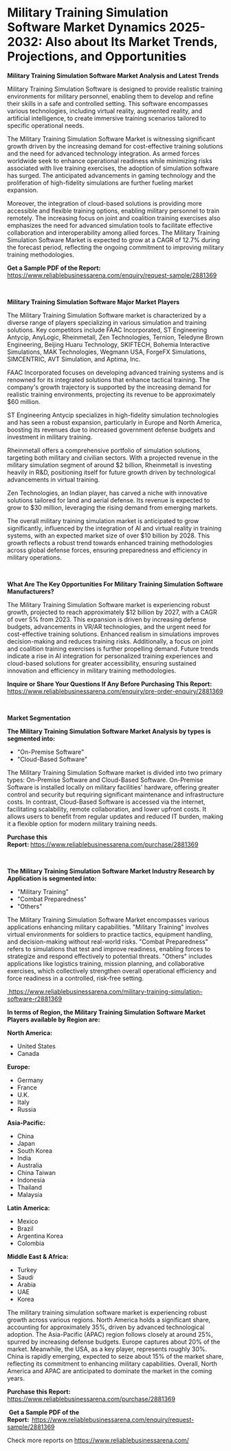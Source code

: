 <p><h1>Military Training Simulation Software Market Dynamics 2025-2032: Also about Its Market Trends, Projections, and Opportunities</h1></p><p><strong>Military Training Simulation Software Market Analysis and Latest Trends</strong></p>
<p><p>Military Training Simulation Software is designed to provide realistic training environments for military personnel, enabling them to develop and refine their skills in a safe and controlled setting. This software encompasses various technologies, including virtual reality, augmented reality, and artificial intelligence, to create immersive training scenarios tailored to specific operational needs.</p><p>The Military Training Simulation Software Market is witnessing significant growth driven by the increasing demand for cost-effective training solutions and the need for advanced technology integration. As armed forces worldwide seek to enhance operational readiness while minimizing risks associated with live training exercises, the adoption of simulation software has surged. The anticipated advancements in gaming technology and the proliferation of high-fidelity simulations are further fueling market expansion.</p><p>Moreover, the integration of cloud-based solutions is providing more accessible and flexible training options, enabling military personnel to train remotely. The increasing focus on joint and coalition training exercises also emphasizes the need for advanced simulation tools to facilitate effective collaboration and interoperability among allied forces. The Military Training Simulation Software Market is expected to grow at a CAGR of 12.7% during the forecast period, reflecting the ongoing commitment to improving military training methodologies.</p></p>
<p><strong>Get a Sample PDF of the Report:&nbsp;</strong> <a href="https://www.reliablebusinessarena.com/enquiry/request-sample/2881369?utm_campaign=2112&utm_medium=2&utm_source=Github&utm_content=ia&utm_term=12032025&utm_id=military-training-simulation-software">https://www.reliablebusinessarena.com/enquiry/request-sample/2881369</a></p>
<p>&nbsp;</p>
<p><strong>Military Training Simulation Software Major Market Players</strong></p>
<p><p>The Military Training Simulation Software market is characterized by a diverse range of players specializing in various simulation and training solutions. Key competitors include FAAC Incorporated, ST Engineering Antycip, AnyLogic, Rheinmetall, Zen Technologies, Ternion, Teledyne Brown Engineering, Beijing Huaru Technology, SKIFTECH, Bohemia Interactive Simulations, MAK Technologies, Wegmann USA, ForgeFX Simulations, SIMCENTRIC, AVT Simulation, and Aptima, Inc.</p><p>FAAC Incorporated focuses on developing advanced training systems and is renowned for its integrated solutions that enhance tactical training. The company's growth trajectory is supported by the increasing demand for realistic training environments, projecting its revenue to be approximately $60 million. </p><p>ST Engineering Antycip specializes in high-fidelity simulation technologies and has seen a robust expansion, particularly in Europe and North America, boosting its revenues due to increased government defense budgets and investment in military training.</p><p>Rheinmetall offers a comprehensive portfolio of simulation solutions, targeting both military and civilian sectors. With a projected revenue in the military simulation segment of around $2 billion, Rheinmetall is investing heavily in R&D, positioning itself for future growth driven by technological advancements in virtual training.</p><p>Zen Technologies, an Indian player, has carved a niche with innovative solutions tailored for land and aerial defense. Its revenue is expected to grow to $30 million, leveraging the rising demand from emerging markets.</p><p>The overall military training simulation market is anticipated to grow significantly, influenced by the integration of AI and virtual reality in training systems, with an expected market size of over $10 billion by 2028. This growth reflects a robust trend towards enhanced training methodologies across global defense forces, ensuring preparedness and efficiency in military operations.</p></p>
<p>&nbsp;</p>
<p><strong>What Are The Key Opportunities For Military Training Simulation Software Manufacturers?</strong></p>
<p><p>The Military Training Simulation Software market is experiencing robust growth, projected to reach approximately $12 billion by 2027, with a CAGR of over 5% from 2023. This expansion is driven by increasing defense budgets, advancements in VR/AR technologies, and the urgent need for cost-effective training solutions. Enhanced realism in simulations improves decision-making and reduces training risks. Additionally, a focus on joint and coalition training exercises is further propelling demand. Future trends indicate a rise in AI integration for personalized training experiences and cloud-based solutions for greater accessibility, ensuring sustained innovation and efficiency in military training methodologies.</p></p>
<p><strong>Inquire or Share Your Questions If Any Before Purchasing This Report:</strong> <a href="https://www.reliablebusinessarena.com/enquiry/pre-order-enquiry/2881369?utm_campaign=2112&utm_medium=2&utm_source=Github&utm_content=ia&utm_term=12032025&utm_id=military-training-simulation-software">https://www.reliablebusinessarena.com/enquiry/pre-order-enquiry/2881369</a></p>
<p>&nbsp;</p>
<p><strong>Market Segmentation</strong></p>
<p><strong>The Military Training Simulation Software Market Analysis by types is segmented into:</strong></p>
<p><ul><li>"On-Premise Software"</li><li>"Cloud-Based Software"</li></ul></p>
<p><p>The Military Training Simulation Software market is divided into two primary types: On-Premise Software and Cloud-Based Software. On-Premise Software is installed locally on military facilities' hardware, offering greater control and security but requiring significant maintenance and infrastructure costs. In contrast, Cloud-Based Software is accessed via the internet, facilitating scalability, remote collaboration, and lower upfront costs. It allows users to benefit from regular updates and reduced IT burden, making it a flexible option for modern military training needs.</p></p>
<p><strong>Purchase this Report:&nbsp;</strong><a href="https://www.reliablebusinessarena.com/purchase/2881369?utm_campaign=2112&utm_medium=2&utm_source=Github&utm_content=ia&utm_term=12032025&utm_id=military-training-simulation-software">https://www.reliablebusinessarena.com/purchase/2881369</a></p>
<p>&nbsp;</p>
<p><strong>The Military Training Simulation Software Market Industry Research by Application is segmented into:</strong></p>
<p><ul><li>"Military Training"</li><li>"Combat Preparedness"</li><li>"Others"</li></ul></p>
<p><p>The Military Training Simulation Software Market encompasses various applications enhancing military capabilities. "Military Training" involves virtual environments for soldiers to practice tactics, equipment handling, and decision-making without real-world risks. "Combat Preparedness" refers to simulations that test and improve readiness, enabling forces to strategize and respond effectively to potential threats. "Others" includes applications like logistics training, mission planning, and collaborative exercises, which collectively strengthen overall operational efficiency and force readiness in a controlled, risk-free setting.</p></p>
<p><a href="https://www.reliablebusinessarena.com/military-training-simulation-software-r2881369?utm_campaign=2112&utm_medium=2&utm_source=Github&utm_content=ia&utm_term=12032025&utm_id=military-training-simulation-software">&nbsp;https://www.reliablebusinessarena.com/military-training-simulation-software-r2881369</a></p>
<p><strong>In terms of Region, the Military Training Simulation Software Market Players available by Region are:</strong></p>
<p>
    <p> <strong> North America: </strong>
        <ul>
            <li>United States</li>
            <li>Canada</li>
        </ul>
        </p> 
    <p> <strong> Europe: </strong>
        <ul>
            <li>Germany</li>
            <li>France</li>
            <li>U.K.</li>
            <li>Italy</li>
            <li>Russia</li>
        </ul>
        </p> 
    <p> <strong> Asia-Pacific: </strong>
        <ul>
            <li>China</li>
            <li>Japan</li>
            <li>South Korea</li>
            <li>India</li>
            <li>Australia</li>
            <li>China Taiwan</li>
            <li>Indonesia</li>
            <li>Thailand</li>
            <li>Malaysia</li>
        </ul>
        </p> 
    <p> <strong> Latin America: </strong>
        <ul>
            <li>Mexico</li>
            <li>Brazil</li>
            <li>Argentina Korea</li>
            <li>Colombia</li>
        </ul>
        </p> 
    <p> <strong> Middle East & Africa: </strong>
        <ul>
            <li>Turkey</li>
            <li>Saudi</li>
            <li>Arabia</li>
            <li>UAE</li>
            <li>Korea</li>
        </ul>
    </p>
    </p>
<p><p>The military training simulation software market is experiencing robust growth across various regions. North America holds a significant share, accounting for approximately 35%, driven by advanced technological adoption. The Asia-Pacific (APAC) region follows closely at around 25%, spurred by increasing defense budgets. Europe captures about 20% of the market. Meanwhile, the USA, as a key player, represents roughly 30%. China is rapidly emerging, expected to seize about 15% of the market share, reflecting its commitment to enhancing military capabilities. Overall, North America and APAC are anticipated to dominate the market in the coming years.</p></p>
<p><strong>Purchase this Report: </strong><a href="https://www.reliablebusinessarena.com/purchase/2881369?utm_campaign=2112&utm_medium=2&utm_source=Github&utm_content=ia&utm_term=12032025&utm_id=military-training-simulation-software">https://www.reliablebusinessarena.com/purchase/2881369</a></p>
<p>&nbsp;<strong>Get a Sample PDF of the Report:&nbsp;&nbsp;</strong><a href="https://www.reliablebusinessarena.com/enquiry/request-sample/2881369?utm_campaign=2112&utm_medium=2&utm_source=Github&utm_content=ia&utm_term=12032025&utm_id=military-training-simulation-software">https://www.reliablebusinessarena.com/enquiry/request-sample/2881369</a></p>
<p><strong></strong></p>
<p>Check more reports on <a href="https://www.reliablebusinessarena.com/?utm_campaign=2112&utm_medium=2&utm_source=Github&utm_content=ia&utm_term=12032025&utm_id=military-training-simulation-software">https://www.reliablebusinessarena.com/</a></p>